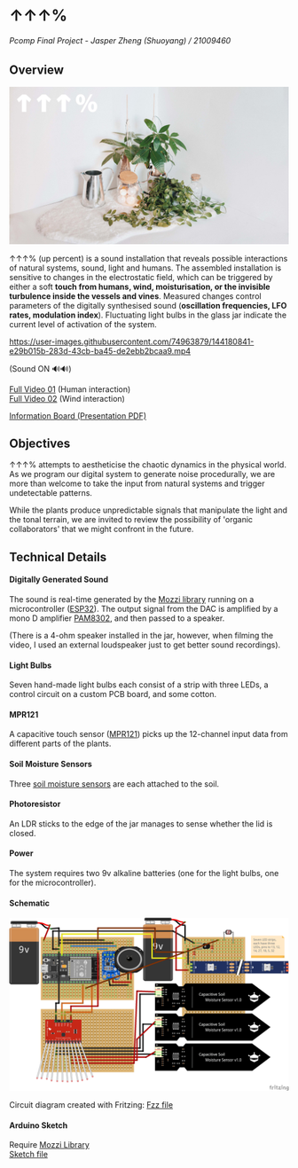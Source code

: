 # ↑↑↑%  
###### Pcomp Final Project - Jasper Zheng (Shuoyang) / 21009460  

## Overview

<img src="graphics/up_01.jpg">    

↑↑↑% (up percent) is a sound installation that reveals possible interactions of natural systems, sound, light and humans. The assembled installation is sensitive to changes in the electrostatic field, which can be triggered by either a soft **touch from humans, wind, moisturisation, or the invisible turbulence inside the vessels and vines**. Measured changes control parameters of the digitally synthesised sound (**oscillation frequencies, LFO rates, modulation index**). Fluctuating light bulbs in the glass jar indicate the current level of activation of the system.  

https://user-images.githubusercontent.com/74963879/144180841-e29b015b-283d-43cb-ba45-de2ebb2bcaa9.mp4

(Sound ON 🔊🔊)

[Full Video 01](https://youtu.be/vGd-JQdAmYI) (Human interaction)  
[Full Video 02](https://youtu.be/jQ1evAxYSqI) (Wind interaction)  

[Information Board (Presentation PDF)](https://github.com/msc-creative-computing/p-comp-jasper-zheng/blob/main/week_final/graphics/README.md)  


## Objectives  

↑↑↑% attempts to aestheticise the chaotic dynamics in the physical world. As we program our digital system to generate noise procedurally, we are more than welcome to take the input from natural systems and trigger undetectable patterns.  

While the plants produce unpredictable signals that manipulate the light and the tonal terrain, we are invited to review the possibility of 'organic collaborators' that we might confront in the future.  



## Technical Details  

#### Digitally Generated Sound  
The sound is real-time generated by the [Mozzi library](https://github.com/sensorium/Mozzi) running on a microcontroller ([ESP32](https://www.espressif.com/en/products/socs/esp32)). The output signal from the DAC is amplified by a mono D amplifier [PAM8302](https://www.adafruit.com/product/2130), and then passed to a speaker.  

(There is a 4-ohm speaker installed in the jar, however, when filming the video, I used an external loudspeaker just to get better sound recordings).  

#### Light Bulbs  
Seven hand-made light bulbs each consist of a strip with three LEDs, a control circuit on a custom PCB board, and some cotton.  

#### MPR121  
A capacitive touch sensor ([MPR121](https://learn.adafruit.com/adafruit-mpr121-12-key-capacitive-touch-sensor-breakout-tutorial/wiring)) picks up the 12-channel input data from different parts of the plants.  

#### Soil Moisture Sensors  
Three [soil moisture sensors](https://wiki.dfrobot.com/Capacitive_Soil_Moisture_Sensor_SKU_SEN0193) are each attached to the soil.  

#### Photoresistor  
An LDR sticks to the edge of the jar manages to sense whether the lid is closed.

#### Power  
The system requires two 9v alkaline batteries (one for the light bulbs, one for the microcontroller).  

#### Schematic  
<img src="assemble/schematic_bb.png" width = '700'>  

Circuit diagram created with Fritzing: [Fzz file](https://github.com/msc-creative-computing/p-comp-jasper-zheng/blob/main/week_final/assemble/schematic.fzz)  

#### Arduino Sketch  
Require [Mozzi Library](https://github.com/sensorium/Mozzi#installation)    
[Sketch file](https://github.com/msc-creative-computing/p-comp-jasper-zheng/blob/main/week_final/assemble/up_percent/up_percent.ino)
